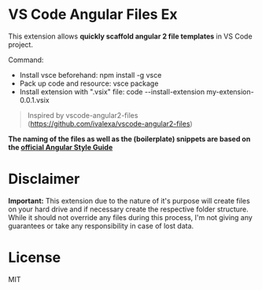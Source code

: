 # VS Code Angular Files Ex

This extension allows **quickly scaffold angular 2 file templates** in VS Code project.

Command:
* Install vsce beforehand: npm install -g vsce
* Pack up code and resource: vsce package
* Install extension with ".vsix" file: code --install-extension my-extension-0.0.1.vsix

> Inspired by vscode-angular2-files (https://github.com/ivalexa/vscode-angular2-files)


**The naming of the files as well as the (boilerplate) snippets are based on the [official Angular Style Guide](https://angular.io/docs/ts/latest/guide/style-guide.html)**

# Disclaimer

**Important:** This extension due to the nature of it's purpose will create
files on your hard drive and if necessary create the respective folder structure.
While it should not override any files during this process, I'm not giving any guarantees
or take any responsibility in case of lost data. 

# License

MIT
